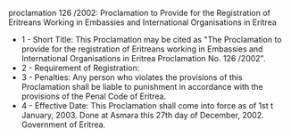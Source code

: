 proclamation 126 &#x2F;2002: Proclamation to Provide for the Registration of Eritreans Working in Embassies	and International Organisations in Eritrea

<ul>
			<li>1 - Short Title: This Proclamation may be cited as &quot;The Proclamation to provide for the registration of Eritreans working in Embassies and International Organisations in Eritrea Proclamation No. 126 &#x2F;2002&quot;.<ul>
			</ul></li>			<li>2 - Requirement of Registration: <ul>
			</ul></li>			<li>3 - Penalties: Any person who violates the provisions of this Proclamation shall be liable to punishment in accordance with the provisions of the Penal Code of Eritrea.<ul>
			</ul></li>			<li>4 - Effective Date: This Proclamation shall come into force as of 1st t January, 2003. Done at Asmara this 27th day of December, 2002. Government of Eritrea.<ul>
			</ul></li></ul>